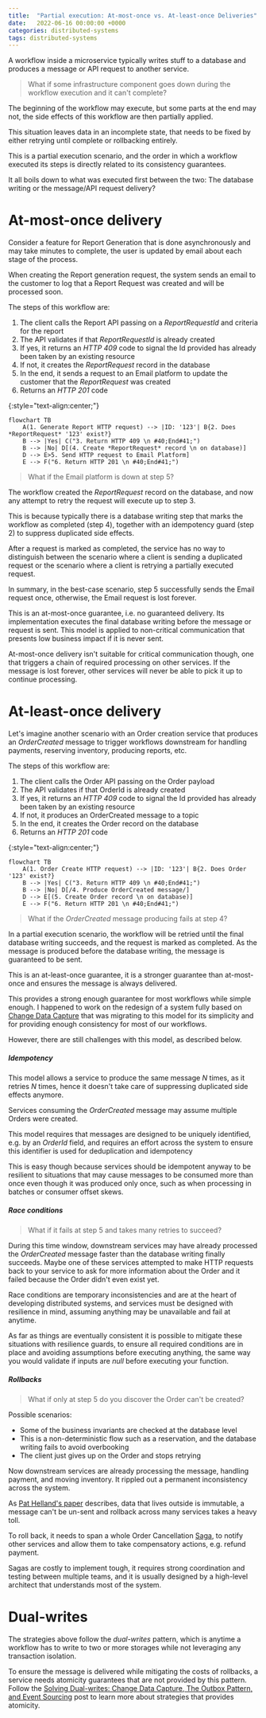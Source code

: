 ```yaml
---
title:  "Partial execution: At-most-once vs. At-least-once Deliveries"
date:   2022-06-16 00:00:00 +0000
categories: distributed-systems
tags: distributed-systems
---
```


A workflow inside a microservice typically writes stuff to a database and produces a message or API request to another service.

> What if some infrastructure component goes down during the workflow execution and it can't complete?

The beginning of the workflow may execute, but some parts at the end may not, the side effects of this workflow are then partially applied.

This situation leaves data in an incomplete state, that needs to be fixed by either retrying until complete or rollbacking entirely.

This is a partial execution scenario, and the order in which a workflow executed its steps is directly related to its consistency guarantees.

It all boils down to what was executed first between the two: The database writing or the message/API request delivery?

# At-most-once delivery

Consider a feature for Report Generation that is done asynchronously and may take minutes to complete, the user is updated by email about each stage of the process.

When creating the Report generation request, the system sends an email to the customer to log that a Report Request was created and will be processed soon.

The steps of this workflow are:
1. The client calls the Report API passing on a *ReportRequestId* and criteria for the report
2. The API validates if that *ReportRequestId* is already created
3. If yes, it returns an *HTTP 409* code to signal the Id provided has already been taken by an existing resource
4. If not, it creates the *ReportRequest* record in the database
5. In the end, it sends a request to an Email platform to update the customer that the *ReportRequest* was created
6. Returns an *HTTP 201* code

{:style="text-align:center;"}
```mermaid!
flowchart TB
    A(1. Generate Report HTTP request) --> |ID: '123'| B{2. Does *ReportRequest* '123' exist?}
    B --> |Yes| C("3. Return HTTP 409 \n #40;End#41;")
    B --> |No| D[(4. Create *ReportRequest* record \n on database)]
    D --> E>5. Send HTTP request to Email Platform]
    E --> F("6. Return HTTP 201 \n #40;End#41;")
```

> What if the Email platform is down at step 5?

The workflow created the *ReportRequest* record on the database, and now any attempt to retry the request will execute up to step 3.

This is because typically there is a database writing step that marks the workflow as completed (step 4), together with an idempotency guard (step 2) to suppress duplicated side effects.

After a request is marked as completed, the service has no way to distinguish between the scenario where a client is sending a duplicated request or the scenario where a client is retrying a partially executed request.

In summary, in the best-case scenario, step 5 successfully sends the Email request once, otherwise, the Email request is lost forever.

This is an at-most-once guarantee, i.e. no guaranteed delivery.
Its implementation executes the final database writing before the message or request is sent.
This model is applied to non-critical communication that presents low business impact if it is never sent.

At-most-once delivery isn't suitable for critical communication though, one that triggers a chain of required processing on other services.
If the message is lost forever, other services will never be able to pick it up to continue processing.

# At-least-once delivery

Let's imagine another scenario with an Order creation service that produces an *OrderCreated* message to trigger workflows downstream for handling payments, reserving inventory, producing reports, etc.

The steps of this workflow are:
1. The client calls the Order API passing on the Order payload
2. The API validates if that OrderId is already created
3. If yes, it returns an *HTTP 409* code to signal the Id provided has already been taken by an existing resource
4. If not, it produces an OrderCreated message to a topic
5. In the end, it creates the Order record on the database
6. Returns an *HTTP 201* code

{:style="text-align:center;"}
```mermaid!
flowchart TB
    A(1. Order Create HTTP request) --> |ID: '123'| B{2. Does Order '123' exist?}
    B --> |Yes| C("3. Return HTTP 409 \n #40;End#41;")
    B --> |No| D[/4. Produce OrderCreated message/]
    D --> E[(5. Create Order record \n on database)]
    E --> F("6. Return HTTP 201 \n #40;End#41;")
```

> What if the *OrderCreated* message producing fails at step 4?

In a partial execution scenario, the workflow will be retried until the final database writing succeeds, and the request is marked as completed.
As the message is produced before the database writing, the message is guaranteed to be sent.

This is an at-least-once guarantee, it is a stronger guarantee than at-most-once and ensures the message is always delivered.

This provides a strong enough guarantee for most workflows while simple enough.
I happened to work on the redesign of a system fully based on [Change Data Capture][article-part-2-cdc] that was migrating to this model for its simplicity and for providing enough consistency for most of our workflows.

However, there are still challenges with this model, as described below.

##### Idempotency

This model allows a service to produce the same message *N* times, as it retries *N* times, hence it doesn't take care of suppressing duplicated side effects anymore.

Services consuming the *OrderCreated* message may assume multiple Orders were created.

This model requires that messages are designed to be uniquely identified, e.g. by an *OrderId* field, and requires an effort across the system to ensure this identifier is used for deduplication and idempotency

This is easy though because services should be idempotent anyway to be resilient to situations that may cause messages to be consumed more than once even though it was produced only once, such as when processing in batches or consumer offset skews.

##### Race conditions

> What if it fails at step 5 and takes many retries to succeed?

During this time window, downstream services may have already processed the *OrderCreated* message faster than the database writing finally succeeds.
Maybe one of these services attempted to make HTTP requests back to your service to ask for more information about the Order and it failed because the Order didn't even exist yet.

Race conditions are temporary inconsistencies and are at the heart of developing distributed systems, and services must be designed with resilience in mind, assuming anything may be unavailable and fail at anytime.

As far as things are eventually consistent it is possible to mitigate these situations with resilience guards, to ensure all required conditions are in place and avoiding assumptions before executing anything, the same way you would validate if inputs are *null* before executing your function.

##### Rollbacks

> What if only at step 5 do you discover the Order can't be created?

Possible scenarios:
* Some of the business invariants are checked at the database level
* This is a non-deterministic flow such as a reservation, and the database writing fails to avoid overbooking
* The client just gives up on the Order and stops retrying

Now downstream services are already processing the message, handling payment, and moving inventory. It rippled out a permanent inconsistency across the system.

As [Pat Helland's paper][pat-helland-paper] describes, data that lives outside is immutable, a message can't be un-sent and rollback across many services takes a heavy toll.

To roll back, it needs to span a whole Order Cancellation [Saga][saga], to notify other services and allow them to take compensatory actions, e.g. refund payment.

Sagas are costly to implement tough, it requires strong coordination and testing between multiple teams, and it is usually designed by a high-level architect that understands most of the system.

# Dual-writes

The strategies above follow the *dual-writes* pattern, which is anytime a workflow has to write to two or more storages while not leveraging any transaction isolation.

To ensure the message is delivered while mitigating the costs of rollbacks, a service needs atomicity guarantees that are not provided by this pattern.
Follow the [Solving Dual-writes: Change Data Capture, The Outbox Pattern, and Event Sourcing][dual-writes-article] post to learn more about strategies that provides atomicity.

[article-part-2-cdc]: ../../../2022/06/17/solving-dual-writes-with-cdc-and-the-outbox-pattern.html#change-data-capture-cdc
[pat-helland-paper]: https://queue.acm.org/detail.cfm?id=3415014
[saga]: https://microservices.io/patterns/data/saga.html
[dual-writes-article]: ../../../2022/06/17/solving-dual-writes-with-cdc-and-the-outbox-pattern.html